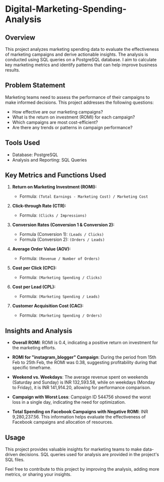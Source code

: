 # Digital-Marketing-Spending-Analysis

## Overview

This project analyzes marketing spending data to evaluate the effectiveness of marketing campaigns and derive actionable insights. The analysis is conducted using SQL queries on a PostgreSQL database. I aim to calculate key marketing metrics and identify patterns that can help improve business results.

## Problem Statement

Marketing teams need to assess the performance of their campaigns to make informed decisions. This project addresses the following questions:

- How effective are our marketing campaigns?
- What is the return on investment (ROMI) for each campaign?
- Which campaigns are most cost-efficient?
- Are there any trends or patterns in campaign performance?

## Tools Used

- Database: PostgreSQL
- Analysis and Reporting: SQL Queries

## Key Metrics and Functions Used

1. **Return on Marketing Investment (ROMI):**
   - Formula: `(Total Earnings - Marketing Cost) / Marketing Cost`

2. **Click-through Rate (CTR):**
   - Formula: `(Clicks / Impressions)`

3. **Conversion Rates (Conversion 1 & Conversion 2):**
   - Formula (Conversion 1): `(Leads / Clicks)`
   - Formula (Conversion 2): `(Orders / Leads)`

4. **Average Order Value (AOV):**
   - Formula: `(Revenue / Number of Orders)`

5. **Cost per Click (CPC):**
   - Formula: `(Marketing Spending / Clicks)`

6. **Cost per Lead (CPL):**
   - Formula: `(Marketing Spending / Leads)`

7. **Customer Acquisition Cost (CAC):**
   - Formula: `(Marketing Spending / Orders)`

## Insights and Analysis

- **Overall ROMI**: ROMI is 0.4, indicating a positive return on investment for the marketing efforts.

- **ROMI for "instagram_blogger" Campaign**: During the period from 15th Feb to 25th Feb, the ROMI was 0.38, suggesting profitability during that specific timeframe.

- **Weekend vs. Weekdays**: The average revenue spent on weekends (Saturday and Sunday) is INR 132,593.58, while on weekdays (Monday to Friday), it is INR 141,914.20, allowing for performance comparison.

- **Campaign with Worst Loss**: Campaign ID 544756 showed the worst loss in a single day, indicating the need for optimization.

- **Total Spending on Facebook Campaigns with Negative ROMI**: INR 9,280,237.56. This information helps evaluate the effectiveness of Facebook campaigns and allocation of resources.

## Usage

This project provides valuable insights for marketing teams to make data-driven decisions. SQL queries used for analysis are provided in the project's SQL files.

Feel free to contribute to this project by improving the analysis, adding more metrics, or sharing your insights.
